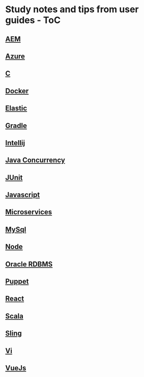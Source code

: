 # Study notes and tips from user guides - ToC

## [AEM](https://github.com/josephh/cheats/blob/master/aem.md)
## [Azure](https://github.com/josephh/cheats/blob/master/azure-swap.md)
## [C](https://github.com/josephh/cheats/blob/master/C.md)
## [Docker](https://github.com/josephh/cheats/blob/master/docker.md)
## [Elastic](https://github.com/josephh/cheats/blob/master/elastic.md)
## [Gradle](https://github.com/josephh/cheats/blob/master/gradle_cheatsheet.md)
## [Intellij](https://github.com/josephh/cheats/blob/master/intellij-cheatsheet.md)
## [Java Concurrency](https://github.com/josephh/cheats/blob/master/java_concurrency.md)
## [JUnit](https://github.com/josephh/cheats/blob/master/junit.md)
## [Javascript](https://github.com/josephh/cheats/blob/master/advanced_js_notes.md)
## [Microservices](https://github.com/josephh/cheats/blob/master/microservices.md)
## [MySql](https://github.com/josephh/cheats/blob/master/mysql.md)
## [Node](https://github.com/josephh/cheats/blob/master/node_cheatsheet.md)
## [Oracle RDBMS](https://github.com/josephh/cheats/blob/master/Oracle_cheet.md#oracle-cheat-sheet)
## [Puppet](https://github.com/josephh/cheats/blob/master/puppet.md)
## [React](https://github.com/josephh/cheats/blob/master/react.md)
## [Scala](https://github.com/josephh/cheats/blob/master/scala_notes.md)
## [Sling](https://github.com/josephh/cheats/blob/master/sling.md)
## [Vi](https://github.com/josephh/cheats/blob/vi.md)
## [VueJs](https://github.com/josephh/cheats/blob/vue.md)

